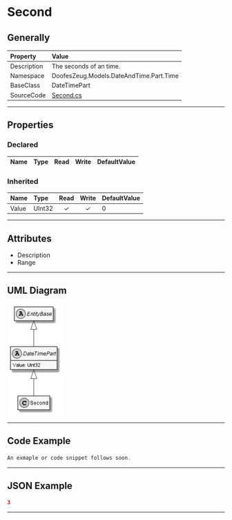 ﻿# Second

## Generally

|Property|Value|
|:-|:-|
|Description|The seconds of an time.|
|Namespace|DoofesZeug.Models.DateAndTime.Part.Time|
|BaseClass|DateTimePart|
|SourceCode|[Second.cs](../../../../DoofesZeug.Library/Src/Models/DateAndTime/Part/Time/Second.cs)|

---

## Properties

### Declared

|Name|Type|Read|Write|DefaultValue|
|:---|:---|:--:|:---:|:-----------|

### Inherited

|Name|Type|Read|Write|DefaultValue|
|:---|:---|:--:|:---:|:-----------|
|Value|UInt32|&#x2713;|&#x2713;|0|

---

## Attributes

- Description
- Range

---

## UML Diagram

![Second.png](./Second.png "Second")

---

## Code Example

```cs
An exmaple or code snippet follows soon.
```

---

## JSON Example

```json
3
```

---


